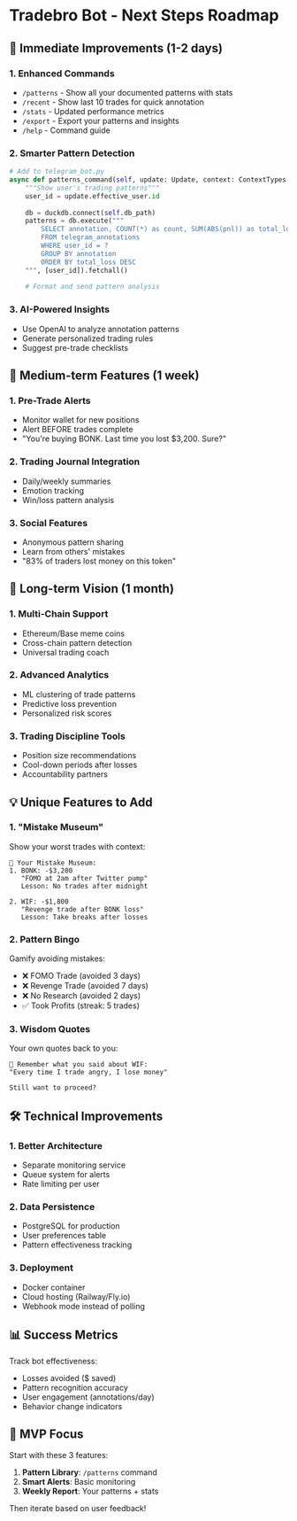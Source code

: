 # Tradebro Bot - Next Steps Roadmap

## 🎯 Immediate Improvements (1-2 days)

### 1. Enhanced Commands
- `/patterns` - Show all your documented patterns with stats
- `/recent` - Show last 10 trades for quick annotation
- `/stats` - Updated performance metrics
- `/export` - Export your patterns and insights
- `/help` - Command guide

### 2. Smarter Pattern Detection
```python
# Add to telegram_bot.py
async def patterns_command(self, update: Update, context: ContextTypes.DEFAULT_TYPE):
    """Show user's trading patterns"""
    user_id = update.effective_user.id
    
    db = duckdb.connect(self.db_path)
    patterns = db.execute("""
        SELECT annotation, COUNT(*) as count, SUM(ABS(pnl)) as total_loss
        FROM telegram_annotations 
        WHERE user_id = ?
        GROUP BY annotation
        ORDER BY total_loss DESC
    """, [user_id]).fetchall()
    
    # Format and send pattern analysis
```

### 3. AI-Powered Insights
- Use OpenAI to analyze annotation patterns
- Generate personalized trading rules
- Suggest pre-trade checklists

## 🚀 Medium-term Features (1 week)

### 1. Pre-Trade Alerts
- Monitor wallet for new positions
- Alert BEFORE trades complete
- "You're buying BONK. Last time you lost $3,200. Sure?"

### 2. Trading Journal Integration
- Daily/weekly summaries
- Emotion tracking
- Win/loss pattern analysis

### 3. Social Features
- Anonymous pattern sharing
- Learn from others' mistakes
- "83% of traders lost money on this token"

## 🌟 Long-term Vision (1 month)

### 1. Multi-Chain Support
- Ethereum/Base meme coins
- Cross-chain pattern detection
- Universal trading coach

### 2. Advanced Analytics
- ML clustering of trade patterns
- Predictive loss prevention
- Personalized risk scores

### 3. Trading Discipline Tools
- Position size recommendations
- Cool-down periods after losses
- Accountability partners

## 💡 Unique Features to Add

### 1. "Mistake Museum"
Show your worst trades with context:
```
📸 Your Mistake Museum:
1. BONK: -$3,200
   "FOMO at 2am after Twitter pump"
   Lesson: No trades after midnight
   
2. WIF: -$1,800  
   "Revenge trade after BONK loss"
   Lesson: Take breaks after losses
```

### 2. Pattern Bingo
Gamify avoiding mistakes:
- ❌ FOMO Trade (avoided 3 days)
- ❌ Revenge Trade (avoided 7 days)  
- ❌ No Research (avoided 2 days)
- ✅ Took Profits (streak: 5 trades)

### 3. Wisdom Quotes
Your own quotes back to you:
```
💭 Remember what you said about WIF:
"Every time I trade angry, I lose money"

Still want to proceed?
```

## 🛠️ Technical Improvements

### 1. Better Architecture
- Separate monitoring service
- Queue system for alerts
- Rate limiting per user

### 2. Data Persistence
- PostgreSQL for production
- User preferences table
- Pattern effectiveness tracking

### 3. Deployment
- Docker container
- Cloud hosting (Railway/Fly.io)
- Webhook mode instead of polling

## 📊 Success Metrics

Track bot effectiveness:
- Losses avoided ($ saved)
- Pattern recognition accuracy
- User engagement (annotations/day)
- Behavior change indicators

## 🎯 MVP Focus

Start with these 3 features:
1. **Pattern Library**: `/patterns` command
2. **Smart Alerts**: Basic monitoring 
3. **Weekly Report**: Your patterns + stats

Then iterate based on user feedback! 